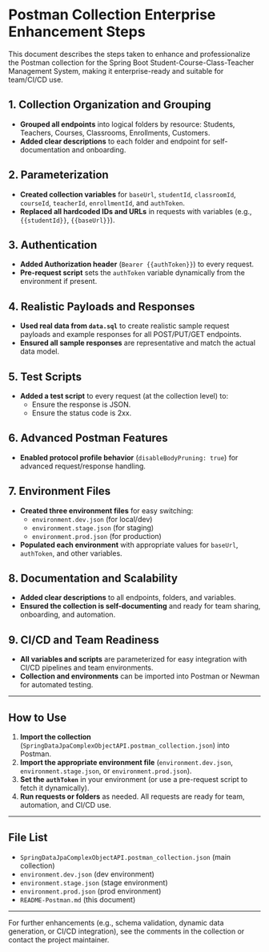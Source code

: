 # Postman Collection Enterprise Enhancement Steps

This document describes the steps taken to enhance and professionalize the Postman collection for the Spring Boot Student-Course-Class-Teacher Management System, making it enterprise-ready and suitable for team/CI/CD use.

## 1. Collection Organization and Grouping
- **Grouped all endpoints** into logical folders by resource: Students, Teachers, Courses, Classrooms, Enrollments, Customers.
- **Added clear descriptions** to each folder and endpoint for self-documentation and onboarding.

## 2. Parameterization
- **Created collection variables** for `baseUrl`, `studentId`, `classroomId`, `courseId`, `teacherId`, `enrollmentId`, and `authToken`.
- **Replaced all hardcoded IDs and URLs** in requests with variables (e.g., `{{studentId}}`, `{{baseUrl}}`).

## 3. Authentication
- **Added Authorization header** (`Bearer {{authToken}}`) to every request.
- **Pre-request script** sets the `authToken` variable dynamically from the environment if present.

## 4. Realistic Payloads and Responses
- **Used real data from `data.sql`** to create realistic sample request payloads and example responses for all POST/PUT/GET endpoints.
- **Ensured all sample responses** are representative and match the actual data model.

## 5. Test Scripts
- **Added a test script** to every request (at the collection level) to:
  - Ensure the response is JSON.
  - Ensure the status code is 2xx.

## 6. Advanced Postman Features
- **Enabled protocol profile behavior** (`disableBodyPruning: true`) for advanced request/response handling.

## 7. Environment Files
- **Created three environment files** for easy switching:
  - `environment.dev.json` (for local/dev)
  - `environment.stage.json` (for staging)
  - `environment.prod.json` (for production)
- **Populated each environment** with appropriate values for `baseUrl`, `authToken`, and other variables.

## 8. Documentation and Scalability
- **Added clear descriptions** to all endpoints, folders, and variables.
- **Ensured the collection is self-documenting** and ready for team sharing, onboarding, and automation.

## 9. CI/CD and Team Readiness
- **All variables and scripts** are parameterized for easy integration with CI/CD pipelines and team environments.
- **Collection and environments** can be imported into Postman or Newman for automated testing.

---

## How to Use
1. **Import the collection** (`SpringDataJpaComplexObjectAPI.postman_collection.json`) into Postman.
2. **Import the appropriate environment file** (`environment.dev.json`, `environment.stage.json`, or `environment.prod.json`).
3. **Set the `authToken`** in your environment (or use a pre-request script to fetch it dynamically).
4. **Run requests or folders** as needed. All requests are ready for team, automation, and CI/CD use.

---

## File List
- `SpringDataJpaComplexObjectAPI.postman_collection.json` (main collection)
- `environment.dev.json` (dev environment)
- `environment.stage.json` (stage environment)
- `environment.prod.json` (prod environment)
- `README-Postman.md` (this document)

---

For further enhancements (e.g., schema validation, dynamic data generation, or CI/CD integration), see the comments in the collection or contact the project maintainer.

